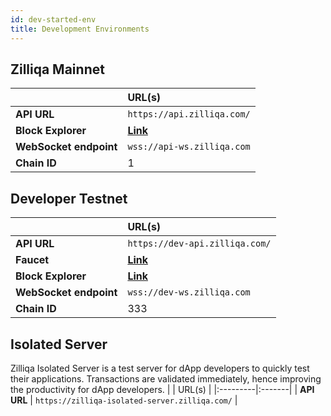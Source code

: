 ```yaml
---
id: dev-started-env
title: Development Environments
---
```


## Zilliqa Mainnet

|          | URL(s) |
|:---------|:-------|
| **API URL** | `https://api.zilliqa.com/` |
| **Block Explorer** | [**Link**](https://viewblock.io/zilliqa) |
| **WebSocket endpoint** | `wss://api-ws.zilliqa.com` |
| **Chain ID** | 1 |


## Developer Testnet

|          | URL(s) |
|:---------|:-------|
| **API URL** | `https://dev-api.zilliqa.com/` |
| **Faucet** | [**Link**](https://dev-wallet.zilliqa.com) |
| **Block Explorer** | [**Link**](https://viewblock.io/zilliqa?network=testnet) |
| **WebSocket endpoint** | `wss://dev-ws.zilliqa.com` |
| **Chain ID** | 333 |

## Isolated Server
Zilliqa Isolated Server is a test server for dApp developers to quickly test their applications. Transactions are validated immediately, hence improving the productivity for dApp developers.
|          | URL(s) |
|:---------|:-------|
| **API URL** | `https://zilliqa-isolated-server.zilliqa.com/` |
